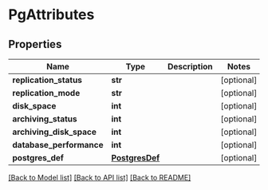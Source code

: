# PgAttributes

## Properties
Name | Type | Description | Notes
------------ | ------------- | ------------- | -------------
**replication_status** | **str** |  | [optional] 
**replication_mode** | **str** |  | [optional] 
**disk_space** | **int** |  | [optional] 
**archiving_status** | **int** |  | [optional] 
**archiving_disk_space** | **int** |  | [optional] 
**database_performance** | **int** |  | [optional] 
**postgres_def** | [**PostgresDef**](PostgresDef.md) |  | [optional] 

[[Back to Model list]](../README.md#documentation-for-models) [[Back to API list]](../README.md#documentation-for-api-endpoints) [[Back to README]](../README.md)

